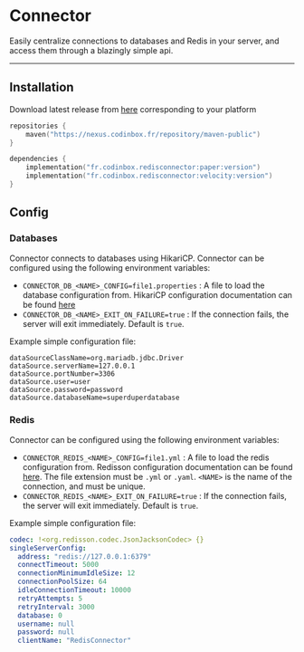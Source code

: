 # Connector

Easily centralize connections to databases and Redis in your server, and access them through a blazingly simple api.

---

## Installation

Download latest release from [here](https://nexus.codinbox.fr/#browse/browse:maven-public:fr%2Fcodinbox%2Fredisconnector) corresponding to your platform

```Kotlin
repositories {
    maven("https://nexus.codinbox.fr/repository/maven-public")
}

dependencies {
    implementation("fr.codinbox.redisconnector:paper:version")
    implementation("fr.codinbox.redisconnector:velocity:version")
}
```

## Config

### Databases

Connector connects to databases using HikariCP. Connector can be configured using the following environment variables:

- `CONNECTOR_DB_<NAME>_CONFIG=file1.properties` : A file to load the database configuration from. HikariCP configuration documentation can be found [here](https://github.com/brettwooldridge/HikariCP#configuration-knobs-baby)
- `CONNECTOR_DB_<NAME>_EXIT_ON_FAILURE=true` : If the connection fails, the server will exit immediately. Default is `true`.

Example simple configuration file:

```properties
dataSourceClassName=org.mariadb.jdbc.Driver
dataSource.serverName=127.0.0.1
dataSource.portNumber=3306
dataSource.user=user
dataSource.password=password
dataSource.databaseName=superduperdatabase
```

### Redis

Connector can be configured using the following environment variables:

- `CONNECTOR_REDIS_<NAME>_CONFIG=file1.yml` : A file to load the redis configuration from. Redisson configuration documentation can be found [here](https://github.com/redisson/redisson/wiki/2.-Configuration). The file extension must be `.yml` or `.yaml`. `<NAME>` is the name of the connection, and must be unique.
- `CONNECTOR_REDIS_<NAME>_EXIT_ON_FAILURE=true` : If the connection fails, the server will exit immediately. Default is `true`.

Example simple configuration file:

```yaml
codec: !<org.redisson.codec.JsonJacksonCodec> {}
singleServerConfig:
  address: "redis://127.0.0.1:6379"
  connectTimeout: 5000
  connectionMinimumIdleSize: 12
  connectionPoolSize: 64
  idleConnectionTimeout: 10000
  retryAttempts: 5
  retryInterval: 3000
  database: 0
  username: null
  password: null
  clientName: "RedisConnector"
```